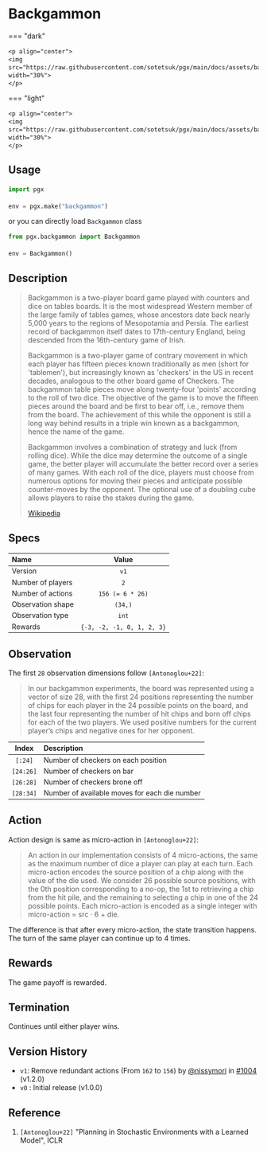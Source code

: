 # Backgammon

=== "dark" 

    <p align="center">
    <img src="https://raw.githubusercontent.com/sotetsuk/pgx/main/docs/assets/backgammon_dark.gif" width="30%">
    </p>

=== "light" 

    <p align="center">
    <img src="https://raw.githubusercontent.com/sotetsuk/pgx/main/docs/assets/backgammon_light.gif" width="30%">
    </p>


## Usage

```py
import pgx

env = pgx.make("backgammon")
```

or you can directly load `Backgammon` class

```py
from pgx.backgammon import Backgammon

env = Backgammon()
```

## Description

> Backgammon is a two-player board game played with counters and dice on tables boards. It is the most widespread Western member of the large family of tables games, whose ancestors date back nearly 5,000 years to the regions of Mesopotamia and Persia. The earliest record of backgammon itself dates to 17th-century England, being descended from the 16th-century game of Irish.
> 
> Backgammon is a two-player game of contrary movement in which each player has fifteen pieces known traditionally as men (short for 'tablemen'), but increasingly known as 'checkers' in the US in recent decades, analogous to the other board game of Checkers. The backgammon table pieces move along twenty-four 'points' according to the roll of two dice. The objective of the game is to move the fifteen pieces around the board and be first to bear off, i.e., remove them from the board. The achievement of this while the opponent is still a long way behind results in a triple win known as a backgammon, hence the name of the game.
> 
> Backgammon involves a combination of strategy and luck (from rolling dice). While the dice may determine the outcome of a single game, the better player will accumulate the better record over a series of many games. With each roll of the dice, players must choose from numerous options for moving their pieces and anticipate possible counter-moves by the opponent. The optional use of a doubling cube allows players to raise the stakes during the game.
> 
> [Wikipedia](https://en.wikipedia.org/wiki/Backgammon)

## Specs

| Name | Value |
|:---|:----:|
| Version | `v1` |
| Number of players | `2` |
| Number of actions | `156 (= 6 * 26)` |
| Observation shape | `(34,)` |
| Observation type | `int` |
| Rewards | `{-3, -2, -1, 0, 1, 2, 3}` |

## Observation

The first `28` observation dimensions follow `[Antonoglou+22]`:

> In our backgammon experiments, the board was represented using a vector of size 28, with the first
24 positions representing the number of chips for each player in the 24 possible points on the board,
and the last four representing the number of hit chips and born off chips for each of the two players.
We used positive numbers for the current player’s chips and negative ones for her opponent.

| Index | Description |
|:---:|:----|
| `[:24]` | Number of checkers on each position |
| `[24:26]` | Number of checkers on bar |
| `[26:28]` | Number of checkers brone off |
| `[28:34]` | Number of available moves for each die number |

## Action

Action design is same as micro-action in `[Antonoglou+22]`:

> An action in our implementation consists of 4 micro-actions, the same as the maximum number of dice a player can play at each turn.  Each micro-action encodes the source position of a chip along with the value of the die used. We consider 26 possible source positions, with the 0th position corresponding to a no-op, the 1st to retrieving a chip from the hit pile, and the remaining to selecting a chip in one of the 24 possible points.   Each micro-action is encoded as a single integer with micro-action = src · 6 + die.

The difference is that after every micro-action, the state transition happens.
The turn of the same player can continue up to 4 times.

## Rewards
The game payoff is rewarded.

## Termination
Continues until either player wins.

## Version History

- `v1`: Remove redundant actions (From `162` to `156`) by [@nissymori](https://github.com/nissymori) in [#1004](https://github.com/sotetsuk/pgx/pull/1004) (v1.2.0)
- `v0` : Initial release (v1.0.0)

## Reference

1. `[Antonoglou+22]` "Planning in Stochastic Environments with a Learned Model", ICLR
